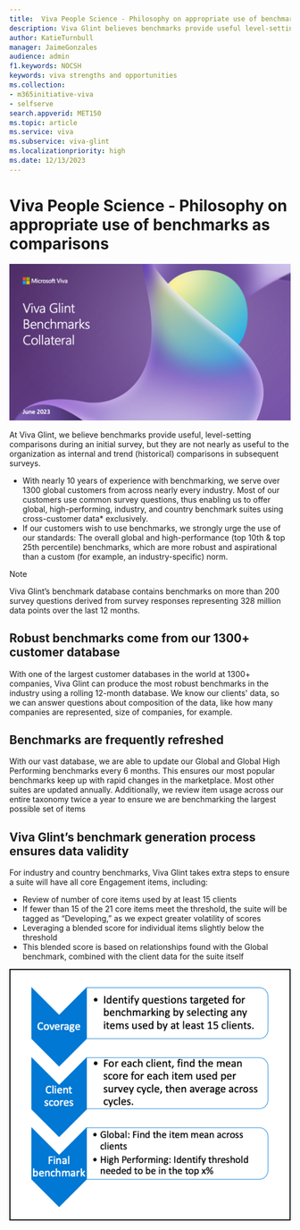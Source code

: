 ```yaml
---
title:  Viva People Science - Philosophy on appropriate use of benchmarks as comparisons
description: Viva Glint believes benchmarks provide useful level-setting comparisons during an initial survey, but are not nearly as useful to the organization as internal and historical comparisons in subsequent surveys.
author: KatieTurnbull
manager: JaimeGonzales
audience: admin
f1.keywords: NOCSH
keywords: viva strengths and opportunities
ms.collection:  
- m365initiative-viva
- selfserve 
search.appverid: MET150 
ms.topic: article
ms.service: viva
ms.subservice: viva-glint
ms.localizationpriority: high
ms.date: 12/13/2023
---
```


# Viva People Science - Philosophy on appropriate use of benchmarks as comparisons

![This resource is published by the Viva Glint People Science team.](Viva/media/glint/reports/benchmark-cover-image.png)

At Viva Glint, we believe benchmarks provide useful, level-setting comparisons during an initial survey, but they are not nearly as useful to the organization as internal and trend (historical) comparisons in subsequent surveys. 

- With nearly 10 years of experience with benchmarking, we serve over 1300 global customers from across nearly every industry. Most of our customers use common survey questions, thus enabling us to offer global, high-performing, industry, and country benchmark suites using cross-customer data* exclusively.
- If our customers wish to use benchmarks, we strongly urge the use of our standards: The overall global and high-performance (top 10th & top 25th percentile) benchmarks, which are more robust and aspirational than a custom (for example, an industry-specific) norm.

>[!NOTE]
> Viva Glint’s benchmark database contains benchmarks on more than 200 survey questions derived from survey responses representing 328 million data points over the last 12 months.

## Robust benchmarks come from our 1300+ customer database

With one of the largest customer databases in the world at 1300+ companies, Viva Glint can produce the most robust benchmarks in the industry using a rolling 12-month database. 
We know our clients' data, so we can answer questions about composition of the data, like how many companies are represented, size of companies, for example.

## Benchmarks are frequently refreshed

With our vast database, we are able to update our Global and Global High Performing benchmarks every 6 months. This ensures our most popular benchmarks keep up with rapid changes in the marketplace. Most other suites are updated annually.
Additionally, we review item usage across our entire taxonomy twice a year to ensure we are benchmarking the largest possible set of items

## Viva Glint’s benchmark generation process ensures data validity

For industry and country benchmarks, Viva Glint takes extra steps to ensure a suite will have all core Engagement items, including:
-	Review of number of core items used by at least 15 clients
 -	If fewer than 15 of the 21 core items meet the threshold, the suite will be tagged as “Developing,” as we expect greater volatility of scores
-	Leveraging a blended score for individual items slightly below the threshold
 - 	This blended score is based on relationships found with the Global benchmark, combined with the client data for the suite itself

![Viva Glint ensures that your benchmark suite includes all core Engagement items.](Viva/media/glint/reports/benchmark-arrows.png)
